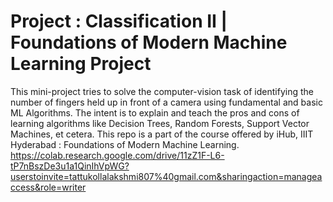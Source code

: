 # Project : Classification II | Foundations of Modern Machine Learning Project

This mini-project tries to solve the computer-vision task of identifying the 
number of fingers held up in front of a camera using fundamental and basic ML
Algorithms. The intent is to explain and teach the pros and cons of learning 
algorithms like Decision Trees, Random Forests, Support Vector Machines, et 
cetera. This repo is a part of the course offered by iHub, IIIT Hyderabad : 
Foundations of Modern Machine Learning.
https://colab.research.google.com/drive/11zZ1F-L6-tP7nBszDe3u1a1QinIhVpWG?userstoinvite=tattukollalakshmi807%40gmail.com&sharingaction=manageaccess&role=writer
